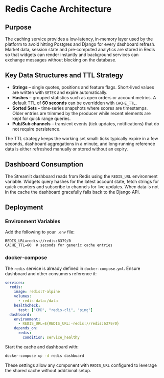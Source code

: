 # Redis Cache Architecture

## Purpose

The caching service provides a low‑latency, in‑memory layer used by the platform to avoid hitting Postgres and Django for every dashboard refresh.  Market data, session state and pre‑computed analytics are stored in Redis so that widgets can render instantly and background services can exchange messages without blocking on the database.

## Key Data Structures and TTL Strategy

- **Strings** – single quotes, positions and feature flags.  Short‑lived values are written with `SETEX` and expire automatically.
- **Hashes** – grouped statistics such as open orders or account metrics.  A default TTL of **60 seconds** can be overridden with `CACHE_TTL`.
- **Sorted Sets** – time‑series snapshots where scores are timestamps.  Older entries are trimmed by the producer while recent elements are kept for quick range queries.
- **Pub/Sub channels** – transient events (tick updates, notifications) that do not require persistence.

The TTL strategy keeps the working set small: ticks typically expire in a few seconds, dashboard aggregations in a minute, and long‑running reference data is either refreshed manually or stored without an expiry.

## Dashboard Consumption

The Streamlit dashboard reads from Redis using the `REDIS_URL` environment variable.  Widgets query hashes for the latest account state, fetch strings for quick counters and subscribe to channels for live updates.  When data is not in the cache the dashboard gracefully falls back to the Django API.

## Deployment

### Environment Variables

Add the following to your `.env` file:

```env
REDIS_URL=redis://redis:6379/0
CACHE_TTL=60  # seconds for generic cache entries
```

### docker‑compose

The `redis` service is already defined in `docker-compose.yml`.  Ensure dashboard and other consumers reference it:

```yaml
services:
  redis:
    image: redis:7-alpine
    volumes:
      - redis-data:/data
    healthcheck:
      test: ["CMD", "redis-cli", "ping"]
  dashboard:
    environment:
      - REDIS_URL=${REDIS_URL:-redis://redis:6379/0}
    depends_on:
      redis:
        condition: service_healthy
```

Start the cache and dashboard with:

```bash
docker-compose up -d redis dashboard
```

These settings allow any component with `REDIS_URL` configured to leverage the shared cache without additional setup.
